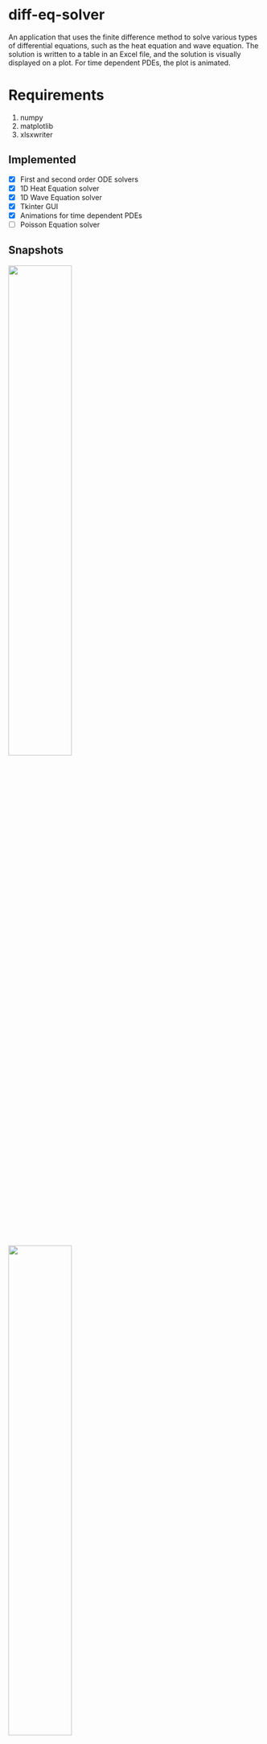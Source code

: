 # diff-eq-solver

An application that uses the finite difference method to solve various types of differential equations, such as the
heat equation and wave equation. The solution is written to a table in an Excel file, and the solution is visually 
displayed on a plot. For time dependent PDEs, the plot is animated.  

# Requirements
1. numpy
2. matplotlib
3. xlsxwriter


## Implemented
- [x] First and second order ODE solvers 
- [x] 1D Heat Equation solver
- [x] 1D Wave Equation solver
- [x] Tkinter GUI
- [x] Animations for time dependent PDEs
- [ ] Poisson Equation solver

## Snapshots

<div>
  <img src="https://user-images.githubusercontent.com/46363213/103636054-49198100-4efe-11eb-9599-5342bed58229.PNG" width=50%">
  <img src="https://user-images.githubusercontent.com/46363213/103620517-79eebb80-4ee8-11eb-825f-ef99108c1fda.PNG" width=50%>
  <img src="https://user-images.githubusercontent.com/46363213/103533938-d8f9f500-4e42-11eb-9012-603e7f2cfd01.gif" width=50%>
</div>

